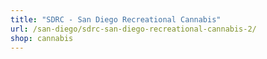 ```yaml
---
title: "SDRC - San Diego Recreational Cannabis"
url: /san-diego/sdrc-san-diego-recreational-cannabis-2/
shop: cannabis
---
```

